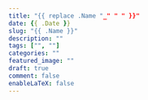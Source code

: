 ```yaml
---
title: "{{ replace .Name "_" " " }}"
date: {{ .Date }}
slug: "{{ .Name }}"
description: ""
tags: ["", ""]
categories: ""
featured_image: ""
draft: true
comment: false
enableLaTeX: false
---
```

